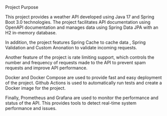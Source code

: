 
Project Purpose

This project provides a weather API developed using Java 17 and Spring Boot 3.0 technologies. The project facilitates API documentation using OpenAPI documentation and manages data using Spring Data JPA with an H2 in-memory database.

In addition, the project features Spring Cache to cache data , Spring Validation and Custom Anonation to validate incoming requests.

Another feature of the project is rate limiting support, which controls the number and frequency of requests made to the API to prevent spam requests and improve API performance.

Docker and Docker Compose are used to provide fast and easy deployment of the project. Github Actions is used to automatically run tests and create a Docker image for the project.

Finally, Prometheus and Grafana are used to monitor the performance and status of the API. This provides tools to detect real-time system performance and issues.
